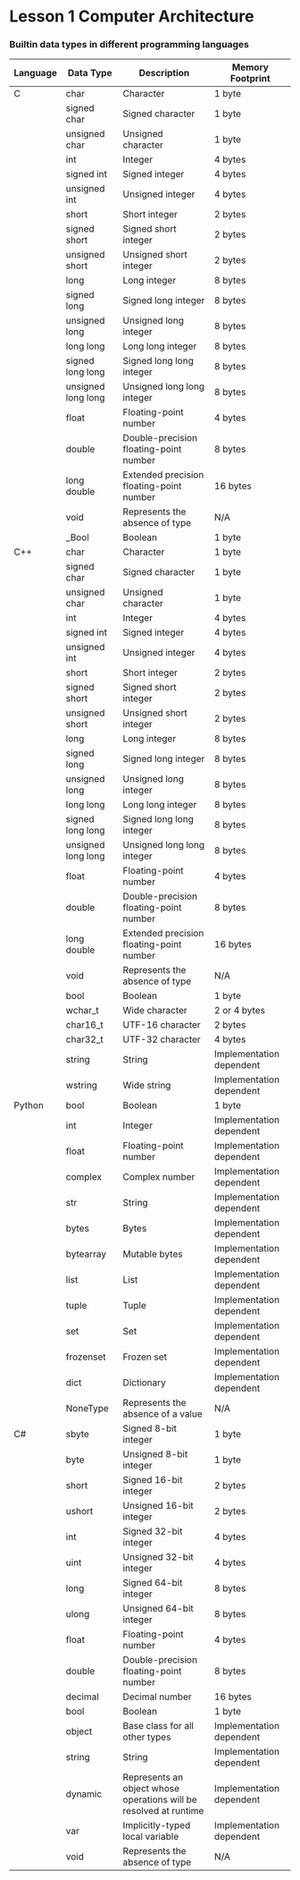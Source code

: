 # Lesson 1 Computer Architecture



### Builtin data types in different programming languages

| Language | Data Type | Description | Memory Footprint |
| --- | --- | --- | --- |
| C | char | Character | 1 byte |
|  | signed char | Signed character | 1 byte |
|  | unsigned char | Unsigned character | 1 byte |
|  | int | Integer | 4 bytes |
|  | signed int | Signed integer | 4 bytes |
|  | unsigned int | Unsigned integer | 4 bytes |
|  | short | Short integer | 2 bytes |
|  | signed short | Signed short integer | 2 bytes |
|  | unsigned short | Unsigned short integer | 2 bytes |
|  | long | Long integer | 8 bytes |
|  | signed long | Signed long integer | 8 bytes |
|  | unsigned long | Unsigned long integer | 8 bytes |
|  | long long | Long long integer | 8 bytes |
|  | signed long long | Signed long long integer | 8 bytes |
|  | unsigned long long | Unsigned long long integer | 8 bytes |
|  | float | Floating-point number | 4 bytes |
|  | double | Double-precision floating-point number | 8 bytes |
|  | long double | Extended precision floating-point number | 16 bytes |
|  | void | Represents the absence of type | N/A |
|  | _Bool | Boolean | 1 byte |
| C++ | char | Character | 1 byte |
|  | signed char | Signed character | 1 byte |
|  | unsigned char | Unsigned character | 1 byte |
|  | int | Integer | 4 bytes |
|  | signed int | Signed integer | 4 bytes |
|  | unsigned int | Unsigned integer | 4 bytes |
|  | short | Short integer | 2 bytes |
|  | signed short | Signed short integer | 2 bytes |
|  | unsigned short | Unsigned short integer | 2 bytes |
|  | long | Long integer | 8 bytes |
|  | signed long | Signed long integer | 8 bytes |
|  | unsigned long | Unsigned long integer | 8 bytes |
|  | long long | Long long integer | 8 bytes |
|  | signed long long | Signed long long integer | 8 bytes |
|  | unsigned long long | Unsigned long long integer | 8 bytes |
|  | float | Floating-point number | 4 bytes |
|  | double | Double-precision floating-point number | 8 bytes |
|  | long double | Extended precision floating-point number | 16 bytes |
|  | void | Represents the absence of type | N/A |
|  | bool | Boolean | 1 byte |
|  | wchar_t | Wide character | 2 or 4 bytes |
|  | char16_t | UTF-16 character | 2 bytes |
|  | char32_t | UTF-32 character | 4 bytes |
|  | string | String | Implementation dependent |
|  | wstring | Wide string | Implementation dependent  |
| Python | bool | Boolean | 1 byte |
|  | int | Integer | Implementation dependent |
|  | float | Floating-point number | Implementation dependent |
|  | complex | Complex number | Implementation dependent |
|  | str | String | Implementation dependent |
|  | bytes | Bytes | Implementation dependent |
|  | bytearray | Mutable bytes | Implementation dependent |
|  | list | List | Implementation dependent |
|  | tuple | Tuple | Implementation dependent |
|  | set | Set | Implementation dependent |
|  | frozenset | Frozen set | Implementation dependent |
|  | dict | Dictionary | Implementation dependent |
|  | NoneType | Represents the absence of a value | N/A |
| C# | sbyte | Signed 8-bit integer | 1 byte |
|  | byte | Unsigned 8-bit integer | 1 byte |
|  | short | Signed 16-bit integer | 2 bytes |
|  | ushort | Unsigned 16-bit integer | 2 bytes |
|  | int | Signed 32-bit integer | 4 bytes |
|  | uint | Unsigned 32-bit integer | 4 bytes |
|  | long | Signed 64-bit integer | 8 bytes |
|  | ulong | Unsigned 64-bit integer | 8 bytes |
|  | float | Floating-point number | 4 bytes |
|  | double | Double-precision floating-point number | 8 bytes |
|  | decimal | Decimal number | 16 bytes |
|  | bool | Boolean | 1 byte |
|  | object | Base class for all other types | Implementation dependent |
|  | string | String | Implementation dependent |
|  | dynamic | Represents an object whose operations will be resolved at runtime | Implementation dependent |
|  | var | Implicitly-typed local variable | Implementation dependent |
|  | void | Represents the absence of type | N/A |